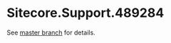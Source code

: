 # Sitecore.Support.489284

See [master branch](https://github.com/sitecoresupport/Sitecore.Support.489284) for details.